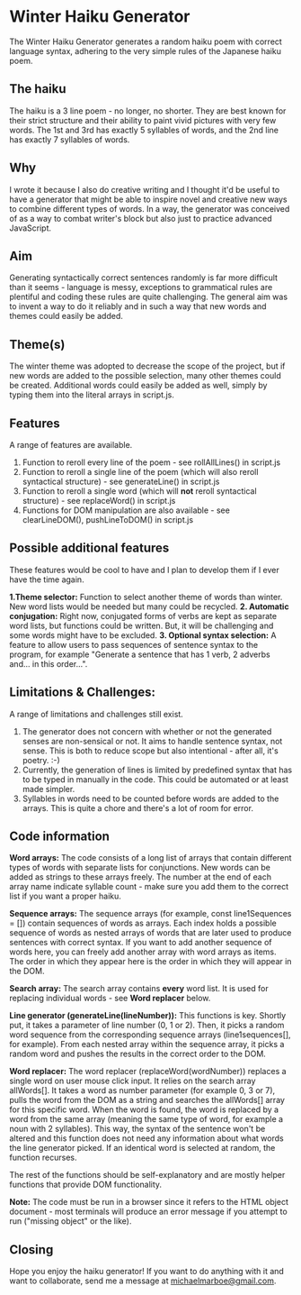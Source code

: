# Winter Haiku Generator

The Winter Haiku Generator generates a random haiku poem with correct language syntax, adhering to the very simple rules of the Japanese haiku poem.

## The haiku
The haiku is a 3 line poem - no longer, no shorter. They are best known for their strict structure and their ability to paint vivid pictures with very few words. The 1st and 3rd has exactly 5 syllables of words, and the 2nd line has exactly 7 syllables of words.

## Why
I wrote it because I also do creative writing and I thought it'd be useful to have a generator that might be able to inspire novel and creative new ways to combine different types of words. In a way, the generator was conceived of as a way to combat writer's block but also just to practice advanced JavaScript.

## Aim
Generating syntactically correct sentences randomly is far more difficult than it seems - language is messy, exceptions to grammatical rules are plentiful and coding these rules are quite challenging. The general aim was to invent a way to do it reliably and in such a way that new words and themes could easily be added. 

## Theme(s)
The winter theme was adopted to decrease the scope of the project, but if new words are added to the possible selection, many other themes could be created. Additional words could easily be added as well, simply by typing them into the literal arrays in script.js.

## Features
A range of features are available. 

  1. Function to reroll every line of the poem - see rollAllLines() in script.js
  2. Function to reroll a single line of the poem (which will also reroll syntactical structure) - see generateLine() in script.js
  3. Function to reroll a single word (which will **not** reroll syntactical structure) - see replaceWord() in script.js
  4. Functions for DOM manipulation are also available - see clearLineDOM(), pushLineToDOM() in script.js

## Possible additional features

These features would be cool to have and I plan to develop them if I ever have the time again.

  **1.Theme selector:** Function to select another theme of words than winter. New word lists would be needed but many could be recycled. 
  **2. Automatic conjugation:** Right now, conjugated forms of verbs are kept as separate word lists, but functions could be written. But, it will be challenging and some words might have to be excluded. 
  **3. Optional syntax selection:** A feature to allow users to pass sequences of sentence syntax to the program, for example "Generate a sentence that has 1 verb, 2 adverbs and... in this order...". 

## Limitations & Challenges: 

A range of limitations and challenges still exist. 

  1. The generator does not concern with whether or not the generated senses are non-sensical or not. It aims to handle sentence syntax, not sense. This is both to   reduce scope but also intentional - after all, it's poetry. :-)
  2. Currently, the generation of lines is limited by predefined syntax that has to be typed in manually in the code. This could be automated or at least made         simpler. 
  3. Syllables in words need to be counted before words are added to the arrays. This is quite a chore and there's a lot of room for error. 

## Code information

**Word arrays:** The code consists of a long list of arrays that contain different types of words with separate lists for conjunctions. New words can be added as strings to these arrays freely. The number at the end of each array name indicate syllable count - make sure you add them to the correct list if you want a proper haiku.

**Sequence arrays:** The sequence arrays (for example, const line1Sequences = []) contain sequences of words as arrays. Each index holds a possible sequence of words as nested arrays of words that are later used to produce sentences with correct syntax. If you want to add another sequence of words here, you can freely add another array with word arrays as items. The order in which they appear here is the order in which they will appear in the DOM.

**Search array:** The search array contains **every** word list. It is used for replacing individual words - see **Word replacer** below.

**Line generator (generateLine(lineNumber)):** This functions is key. Shortly put, it takes a parameter of line number (0, 1 or 2). Then, it picks a random word sequence from the corresponding sequence arrays (line1sequences[], for example). From each nested array within the sequence array, it picks a random word and pushes the results in the correct order to the DOM.

**Word replacer:** The word replacer (replaceWord(wordNumber)) replaces a single word on user mouse click input. It relies on the search array allWords[]. It takes a word as number parameter (for example 0, 3 or 7), pulls the word from the DOM as a string and searches the allWords[] array for this specific word. When the word is found, the word is replaced by a word from the same array (meaning the same type of word, for example a noun with 2 syllables). This way, the syntax of the sentence won't be altered and this function does not need any information about what words the line generator picked. If an identical word is selected at random, the function recurses.

The rest of the functions should be self-explanatory and are mostly helper functions that provide DOM functionality.  

**Note:** The code must be run in a browser since it refers to the HTML object document - most terminals will produce an error message if you attempt to run ("missing object" or the like). 
 
## Closing

Hope you enjoy the haiku generator! If you want to do anything with it and want to collaborate, send me a message at michaelmarboe@gmail.com.
